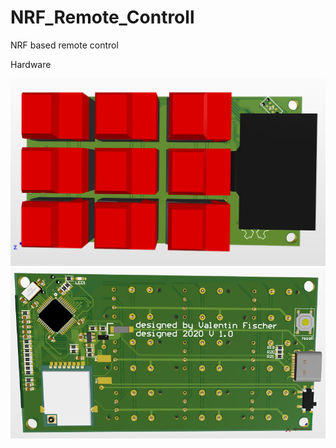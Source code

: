 # NRF_Remote_Controll
NRF based remote control


Hardware

![](./Docs/PCB-Top.png) ![](./Docs/PCB-Bottom.png)



